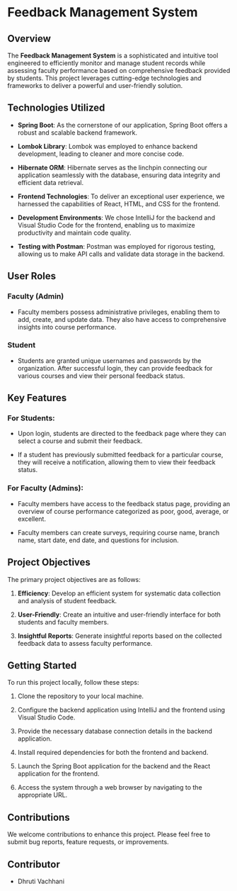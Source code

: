 # Feedback Management System

## Overview

The **Feedback Management System** is a sophisticated and intuitive tool engineered to efficiently monitor and manage student records while assessing faculty performance based on comprehensive feedback provided by students. This project leverages cutting-edge technologies and frameworks to deliver a powerful and user-friendly solution.

## Technologies Utilized

- **Spring Boot**: As the cornerstone of our application, Spring Boot offers a robust and scalable backend framework.

- **Lombok Library**: Lombok was employed to enhance backend development, leading to cleaner and more concise code.

- **Hibernate ORM**: Hibernate serves as the linchpin connecting our application seamlessly with the database, ensuring data integrity and efficient data retrieval.

- **Frontend Technologies**: To deliver an exceptional user experience, we harnessed the capabilities of React, HTML, and CSS for the frontend.

- **Development Environments**: We chose IntelliJ for the backend and Visual Studio Code for the frontend, enabling us to maximize productivity and maintain code quality.

- **Testing with Postman**: Postman was employed for rigorous testing, allowing us to make API calls and validate data storage in the backend.

## User Roles

### Faculty (Admin)

- Faculty members possess administrative privileges, enabling them to add, create, and update data. They also have access to comprehensive insights into course performance.

### Student

- Students are granted unique usernames and passwords by the organization. After successful login, they can provide feedback for various courses and view their personal feedback status.

## Key Features

### For Students:

- Upon login, students are directed to the feedback page where they can select a course and submit their feedback.

- If a student has previously submitted feedback for a particular course, they will receive a notification, allowing them to view their feedback status.

### For Faculty (Admins):

- Faculty members have access to the feedback status page, providing an overview of course performance categorized as poor, good, average, or excellent.

- Faculty members can create surveys, requiring course name, branch name, start date, end date, and questions for inclusion.

## Project Objectives

The primary project objectives are as follows:

1. **Efficiency**: Develop an efficient system for systematic data collection and analysis of student feedback.

2. **User-Friendly**: Create an intuitive and user-friendly interface for both students and faculty members.

3. **Insightful Reports**: Generate insightful reports based on the collected feedback data to assess faculty performance.

## Getting Started

To run this project locally, follow these steps:

1. Clone the repository to your local machine.

2. Configure the backend application using IntelliJ and the frontend using Visual Studio Code.

3. Provide the necessary database connection details in the backend application.

4. Install required dependencies for both the frontend and backend.

5. Launch the Spring Boot application for the backend and the React application for the frontend.

6. Access the system through a web browser by navigating to the appropriate URL.

## Contributions

We welcome contributions to enhance this project. Please feel free to submit bug reports, feature requests, or improvements.

## Contributor

- Dhruti Vachhani
